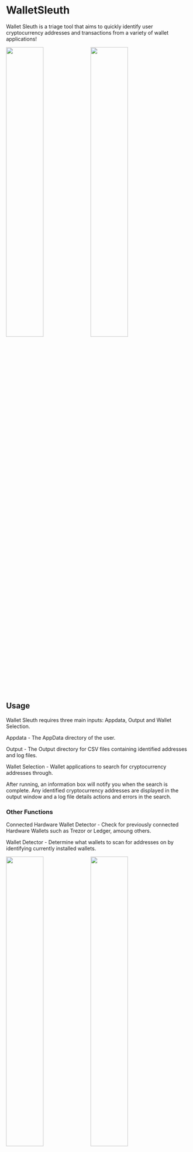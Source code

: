 # WalletSleuth
Wallet Sleuth is a triage tool that aims to quickly identify user cryptocurrency addresses and transactions from a variety of wallet applications!

<p float="center">
  <img src="https://github.com/CH-CLARK/WalletSleuth/assets/117690646/067a1942-caf5-4c37-b366-ff32e154ecfa" width="45%" />
  <img src="https://github.com/CH-CLARK/WalletSleuth/assets/117690646/3dd518af-8aef-415f-acf9-fa80a0d664b3" width="45%" />
</p>

## Usage
Wallet Sleuth requires three main inputs: Appdata, Output and Wallet Selection.

Appdata - The AppData directory of the user.

Output - The Output directory for CSV files containing identified addresses and log files.

Wallet Selection - Wallet applications to search for cryptocurrency addresses through.

After running, an information box will notify you when the search is complete. Any identified cryptocurrency addresses are displayed in the output window and a log file details actions and errors in the search.

### Other Functions
Connected Hardware Wallet Detector - Check for previously connected Hardware Wallets such as Trezor or Ledger, amoung others.

Wallet Detector - Determine what wallets to scan for addresses on by identifying currently installed wallets.

<p float="center">
  <img src="https://github.com/CH-CLARK/WalletSleuth/assets/117690646/2c687e42-59dc-4745-9950-296248ca7632" width="45%" />
  <img src="https://github.com/CH-CLARK/WalletSleuth/assets/117690646/0900f067-005f-4c4f-9a31-2bc1221ed9d8" width="45%" />
  
</p>

## Supported Wallets
- Atomic Wallet
- Bitcoin Core
- Bitget (Brave, Chrome) (Formerly Bitkeep)
- Brave Browser Wallet
- Coinbase Wallet (Brave, Chrome)
- Crypto.com Wallet (Chrome)
- Dogecoin Core
- Exodus Wallet
- Guarda (Chrome, Opera)
- Ledger Live
- Litecoin Core
- MetaMask (Brave, Chrome, Edge)
- Opera Browser Wallet
- Phantom (Brave, Chrome)
- Trezor Suite
- Wasabi Wallet

## Limitations
- Support for Windows OS only.
- Requires Python 3.8 or higher
- To parse Transaction IDs from the Exodus cache, the brotli extension is required.



<p align="center">
  <strong><span style="font-size: 36px;">REMEMBER TO CONFIRM YOUR OWN FINDINGS!</span></strong>
</p>
